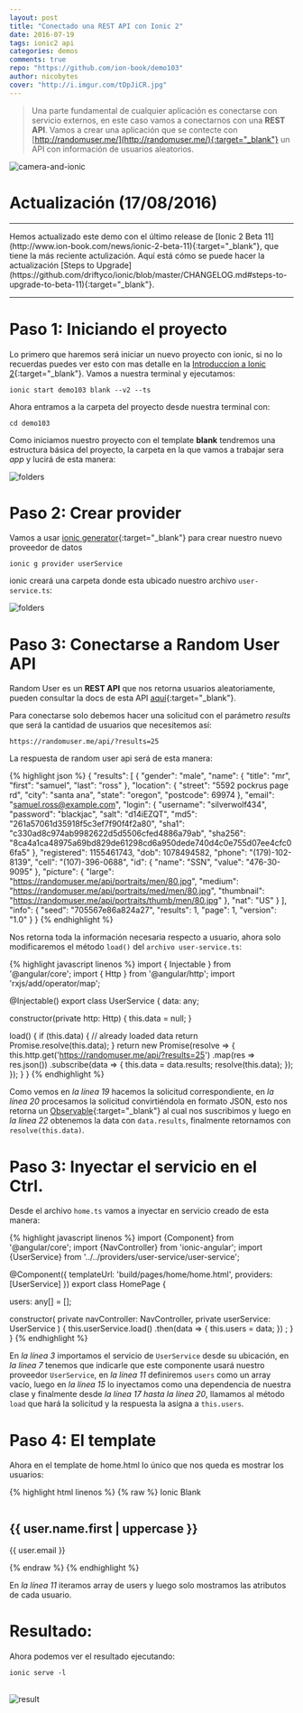 ```yaml
---
layout: post
title: "Conectado una REST API con Ionic 2"
date: 2016-07-19
tags: ionic2 api
categories: demos
comments: true
repo: "https://github.com/ion-book/demo103"
author: nicobytes
cover: "http://i.imgur.com/tDpJiCR.jpg"
---
```


> Una parte fundamental de cualquier aplicación es conectarse con servicio externos, en este caso vamos a conectarnos con una **REST API**. Vamos a crear una aplicación que se contecte con [http://randomuser.me/](http://randomuser.me/){:target="_blank"} un API con información de usuarios aleatorios.

<img class="img-responsive" src="http://i.imgur.com/tDpJiCR.jpg" alt="camera-and-ionic">

# Actualización (17/08/2016)
<hr/>
Hemos actualizado este demo con el último release de [Ionic 2 Beta 11](http://www.ion-book.com/news/ionic-2-beta-11){:target="_blank"}, que tiene la más reciente actulización. Aquí está cómo se puede hacer la actualización [Steps to Upgrade](https://github.com/driftyco/ionic/blob/master/CHANGELOG.md#steps-to-upgrade-to-beta-11){:target="_blank"}.

<hr/>

# Paso 1: Iniciando el proyecto

Lo primero que haremos será iniciar un nuevo proyecto con ionic, si no lo recuerdas puedes ver esto con mas detalle en la [Introduccion a Ionic 2](http://www.ion-book.com/ionic2/ionic2){:target="_blank"}.
Vamos a nuestra terminal y ejecutamos:

```
ionic start demo103 blank --v2 --ts
```

Ahora entramos a la carpeta del proyecto desde nuestra terminal con:

```
cd demo103
```

Como iniciamos nuestro proyecto con el template **blank** tendremos una estructura básica del proyecto, la carpeta en la que vamos a trabajar sera *app* y lucirá de esta manera:

<img class="img-responsive" src="http://i.imgur.com/WERV3xa.png" alt="folders">

# Paso 2: Crear provider

Vamos a usar [ionic generator](http://www.ion-book.com/ionic2/ionic-generator){:target="_blank"} para crear nuestro nuevo proveedor de datos

```
ionic g provider userService
```

ionic creará una carpeta donde esta ubicado nuestro archivo `user-service.ts`:

<img class="img-responsive" src="http://i.imgur.com/t8I3cHh.png" alt="folders">

# Paso 3: Conectarse a Random User API

Random User es un **REST API** que nos retorna usuarios aleatoriamente, pueden consultar la docs de esta API [aquí](https://randomuser.me/documentation){:target="_blank"}.

Para conectarse solo debemos hacer una solicitud con el parámetro *results* que será la cantidad de usuarios que necesitemos así:

```
https://randomuser.me/api/?results=25
```

La respuesta de random user api será de esta manera:

{% highlight json %}
{
  "results": [
    {
      "gender": "male",
      "name": {
        "title": "mr",
        "first": "samuel",
        "last": "ross"
      },
      "location": {
        "street": "5592 pockrus page rd",
        "city": "santa ana",
        "state": "oregon",
        "postcode": 69974
      },
      "email": "samuel.ross@example.com",
      "login": {
        "username": "silverwolf434",
        "password": "blackjac",
        "salt": "d14iEZQT",
        "md5": "261a57061d35918f5c3ef7f90f4f2a80",
        "sha1": "c330ad8c974ab9982622d5d5506cfed4886a79ab",
        "sha256": "8ca4a1ca48975a69bd829de61298cd6a950dede740d4c0e755d07ee4cfc06fa5"
      },
      "registered": 1155461743,
      "dob": 1078494582,
      "phone": "(179)-102-8139",
      "cell": "(107)-396-0688",
      "id": {
        "name": "SSN",
        "value": "476-30-9095"
      },
      "picture": {
        "large": "https://randomuser.me/api/portraits/men/80.jpg",
        "medium": "https://randomuser.me/api/portraits/med/men/80.jpg",
        "thumbnail": "https://randomuser.me/api/portraits/thumb/men/80.jpg"
      },
      "nat": "US"
    }
  ],
  "info": {
    "seed": "705567e86a824a27",
    "results": 1,
    "page": 1,
    "version": "1.0"
  }
}
{% endhighlight %}

Nos retorna toda la información necesaria respecto a usuario, ahora solo modificaremos el método `load()` del `archivo user-service.ts`:

{% highlight javascript linenos %}
import { Injectable } from '@angular/core';
import { Http } from '@angular/http';
import 'rxjs/add/operator/map';

@Injectable()
export class UserService {
  data: any;

  constructor(private http: Http) {
    this.data = null;
  }

  load() {
    if (this.data) {
      // already loaded data
      return Promise.resolve(this.data);
    }
    return new Promise(resolve => {
      this.http.get('https://randomuser.me/api/?results=25')
        .map(res => res.json())
        .subscribe(data => {
          this.data = data.results;
          resolve(this.data);
        });
    });
  }
}
{% endhighlight %}

Como vemos en *la línea 19*  hacemos la solicitud correspondiente, en *la línea 20* procesamos la solicitud convirtiéndola en formato JSON, esto nos retorna un [Observable](http://www.ion-book.com/ionic2/observables-angular2){:target="_blank"} al cual nos suscribimos y luego en *la línea 22* obtenemos la data con `data.results`, finalmente retornamos con `resolve(this.data)`.

# Paso 3: Inyectar el servicio en el Ctrl.

Desde el archivo `home.ts` vamos a inyectar en servicio creado de esta manera:

{% highlight javascript linenos %}
import {Component} from '@angular/core';
import {NavController} from 'ionic-angular';
import {UserService} from '../../providers/user-service/user-service';

@Component({
  templateUrl: 'build/pages/home/home.html',
  providers: [UserService]
})
export class HomePage {

  users: any[] = [];

  constructor(
    private navController: NavController,
    private userService: UserService
  ) {
    this.userService.load()
    .then(data => {
      this.users = data;
    }) ;
  }
}
{% endhighlight %}

En *la línea 3* importamos el servicio de `UserService` desde su ubicación, en *la línea 7* tenemos que indicarle que este componente usará nuestro proveedor `UserService`, en *la línea 11* definiremos `users` como un array vacío, luego en *la línea 15* lo inyectamos como una dependencia de nuestra clase y finalmente desde *la línea 17 hasta la línea 20*, llamamos al método `load` que hará la solicitud y la respuesta la asigna a `this.users`.

# Paso 4: El template

Ahora en el template de home.html lo único que nos queda es mostrar los usuarios:

{% highlight html linenos %}
{% raw %}
<ion-header>
  <ion-navbar primary>
    <ion-title>
      Ionic Blank
    </ion-title>
  </ion-navbar>
</ion-header>

<ion-content>
  <ion-list>
    <ion-item *ngFor="let user of users">
      <ion-avatar item-left>
        <img [src]="user.picture.medium">
      </ion-avatar>
      <h2>{{ user.name.first | uppercase }}</h2>
      <p>{{ user.email }}</p>
    </ion-item>
  </ion-list>
</ion-content>
{% endraw %}
{% endhighlight %}

En *la línea 11* iteramos array de users y luego solo mostramos las atributos de cada usuario.

# Resultado:

Ahora podemos ver el resultado ejecutando:

```
ionic serve -l
```
<br/>
<img class="img-responsive" src="http://i.imgur.com/4r1RZ9x.png" alt="result">
